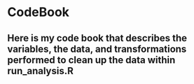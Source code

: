# CodeBook

## Here is my code book that describes the variables, the data, and transformations performed to clean up the data within run_analysis.R

